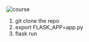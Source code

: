 
![course](https://user-images.githubusercontent.com/11618181/35194964-56a7b732-fe8a-11e7-91d5-64adbc3a7479.png")
1. git clone the repo
2. export FLASK_APP=app.py
3. flask run

